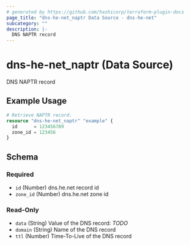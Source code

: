 ```yaml
---
# generated by https://github.com/hashicorp/terraform-plugin-docs
page_title: "dns-he-net_naptr Data Source - dns-he-net"
subcategory: ""
description: |-
  DNS NAPTR record
---
```


# dns-he-net_naptr (Data Source)

DNS NAPTR record

## Example Usage

```terraform
# Retrieve NAPTR record.
resource "dns-he-net_naptr" "example" {
  id      = 123456789
  zone_id = 123456
}
```

<!-- schema generated by tfplugindocs -->
## Schema

### Required

- `id` (Number) dns.he.net record id
- `zone_id` (Number) dns.he.net zone id

### Read-Only

- `data` (String) Value of the DNS record: *TODO*
- `domain` (String) Name of the DNS record
- `ttl` (Number) Time-To-Live of the DNS record
